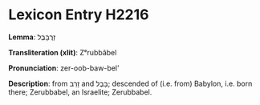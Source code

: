 # Lexicon Entry H2216

**Lemma**: זְרֻבָּבֶל

**Transliteration (xlit)**: Zᵉrubbâbel

**Pronunciation**: zer-oob-baw-bel'

**Description**:
from זָרַב and בָּבֶל; descended of (i.e. from) Babylon, i.e. born there; Zerubbabel, an Israelite; Zerubbabel.
